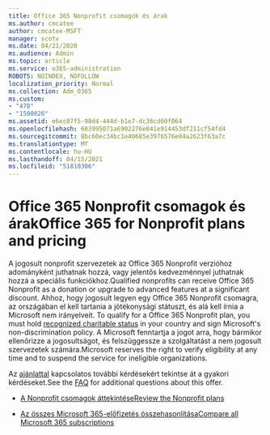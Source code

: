 ```yaml
---
title: Office 365 Nonprofit csomagok és árak
ms.author: cmcatee
author: cmcatee-MSFT
manager: scotv
ms.date: 04/21/2020
ms.audience: Admin
ms.topic: article
ms.service: o365-administration
ROBOTS: NOINDEX, NOFOLLOW
localization_priority: Normal
ms.collection: Adm_O365
ms.custom:
- "478"
- "1500026"
ms.assetid: e6ec87f5-98d4-444d-b1e7-dc36cd60f064
ms.openlocfilehash: 683995071a6902276e041e914453df211cf54fd4
ms.sourcegitcommit: 8bc60ec34bc1e40685e3976576e04a2623f63a7c
ms.translationtype: MT
ms.contentlocale: hu-HU
ms.lasthandoff: 04/15/2021
ms.locfileid: "51810306"
---
```

# <a name="office-365-for-nonprofit-plans-and-pricing"></a><span data-ttu-id="998ac-102">Office 365 Nonprofit csomagok és árak</span><span class="sxs-lookup"><span data-stu-id="998ac-102">Office 365 for Nonprofit plans and pricing</span></span>

<span data-ttu-id="998ac-103">A jogosult nonprofit szervezetek az Office 365 Nonprofit verzióhoz adományként juthatnak hozzá, vagy jelentős kedvezménnyel juthatnak hozzá a speciális funkciókhoz.</span><span class="sxs-lookup"><span data-stu-id="998ac-103">Qualified nonprofits can receive Office 365 Nonprofit as a donation or upgrade to advanced features at a significant discount.</span></span> <span data-ttu-id="998ac-104">Ahhoz, hogy jogosult legyen egy Office 365 Nonprofit csomagra, az országában el kell tartania a jótékonysági státuszt, és alá kell írnia a Microsoft nem irányelveit. [](https://go.microsoft.com/fwlink/p/?LinkID=330253)</span><span class="sxs-lookup"><span data-stu-id="998ac-104">To qualify for a Office 365 Nonprofit plan, you must hold [recognized charitable status](https://go.microsoft.com/fwlink/p/?LinkID=330253) in your country and sign Microsoft's non-discrimination policy.</span></span> <span data-ttu-id="998ac-105">A Microsoft fenntartja a jogot arra, hogy bármikor ellenőrizze a jogosultságot, és felszüggessze a szolgáltatást a nem jogosult szervezetek számára.</span><span class="sxs-lookup"><span data-stu-id="998ac-105">Microsoft reserves the right to verify eligibility at any time and to suspend the service for ineligible organizations.</span></span>
  
<span data-ttu-id="998ac-106">Az [ajánlattal](https://products.office.com/nonprofit/office-365-nonprofit) kapcsolatos további kérdésekért tekintse át a gyakori kérdéseket.</span><span class="sxs-lookup"><span data-stu-id="998ac-106">See the [FAQ](https://products.office.com/nonprofit/office-365-nonprofit) for additional questions about this offer.</span></span>
  
- [<span data-ttu-id="998ac-107">A Nonprofit csomagok áttekintése</span><span class="sxs-lookup"><span data-stu-id="998ac-107">Review the Nonprofit plans</span></span>](https://products.office.com/nonprofit/office-365-nonprofit-plans-and-pricing?tab=1)

- [<span data-ttu-id="998ac-108">Az összes Microsoft 365-előfizetés összehasonlítása</span><span class="sxs-lookup"><span data-stu-id="998ac-108">Compare all Microsoft 365 subscriptions</span></span>](https://products.office.com/business/compare-more-office-365-for-business-plans)